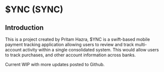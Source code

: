 # $YNC (SYNC)
## Introduction
This is a project created by Pritam Hazra, $YNC is a swift-based mobile payment tracking application allowing users to review and track multi-account activity within a single consolidated system. This would allow users to track purchases, and other account information across banks.

Current WIP with more updates posted to Github.
